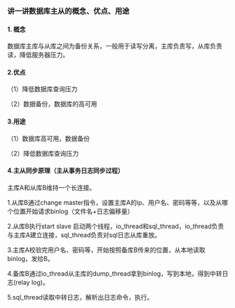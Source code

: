 ### 讲一讲数据库主从的概念、优点、用途

#### 1. 概念

数据库主库与从库之间为备份关系，一般用于读写分离，主库负责写，从库负责读，降低服务器压力。

#### 2.优点

（1）降低数据库查询压力

（2）数据备份，数据库的高可用

#### 3.用途

（1）数据库高可用，数据备份

（2）降低数据库查询压力



#### 4.主从同步原理（主从事务日志同步过程）

主库A和从库B维持一个长连接。

1.从库B通过change master指令，设置主库A的ip、用户名、密码等等，以及从哪个位置开始请求binlog（文件名+日志偏移量）

2.从库B执行start slave 启动两个线程，io_thread和sql_thread，io_thread负责与主库A建立连接，sql_thread负责对sql日志从库重放。

3.主库A校验完用户名、密码等，开始按照备库B传来的位置，从本地读取binlog，发给B。

4.备库B通过io_thread从主库的dump_thread拿到binlog，写到本地，得到中转日志(relay log)。

5.sql_thread读取中转日志，解析出日志命令，执行。

